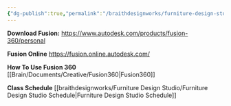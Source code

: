 ```yaml
---
{"dg-publish":true,"permalink":"/braithdesignworks/furniture-design-studio/idsgn-107-furniture-design-studio/"}
---
```


**Download Fusion:**
https://www.autodesk.com/products/fusion-360/personal

**Fusion Online**
https://fusion.online.autodesk.com/

**How To Use Fusion 360**
[[Brain/Documents/Creative/Fusion360\|Fusion360]]

**Class Schedule**
[[braithdesignworks/Furniture Design Studio/Furniture Design Studio Schedule\|Furniture Design Studio Schedule]]
